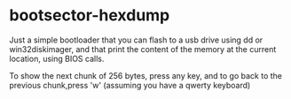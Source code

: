 # bootsector-hexdump

Just a simple bootloader that you can flash to a usb drive using dd or win32diskimager, and that print the content of the memory at the current location, using BIOS calls.

To show the next chunk of 256 bytes, press any key, and to go back to the previous chunk,press 'w' (assuming you have a qwerty keyboard)

